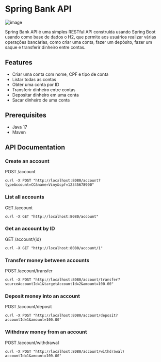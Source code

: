 # Spring Bank API

![image](https://github.com/Viny-Pereira/bank/assets/121204240/2b46b236-6e23-4860-a312-c764f0e14a3d)


Spring Bank API é uma simples RESTful API construída usando Spring Boot usando como base de dados o H2, que permite aos usuários realizar várias operações bancárias, como criar uma conta, fazer um depósito, fazer um saque e transferir dinheiro entre contas.

## Features

- Criar uma conta com nome, CPF e tipo de conta
- Listar todas as contas
- Obter uma conta por ID
- Transferir dinheiro entre contas
- Depositar dinheiro em uma conta
- Sacar dinheiro de uma conta

## Prerequisites

- Java 17
- Maven 

## API Documentation

### Create an account

POST /account

```curl -X POST "http://localhost:8080/account?typeAccount=CC&name=Viny&cpf=12345678900"```

### List all accounts

GET /account

```curl -X GET "http://localhost:8080/account"```

### Get an account by ID

GET /account/{id}

```curl -X GET "http://localhost:8080/account/1"```

### Transfer money between accounts

POST /account/transfer

```curl -X POST "http://localhost:8080/account/transfer?sourceAccountId=1&targetAccountId=2&amount=100.00"```

### Deposit money into an account

POST /account/deposit

```curl -X POST "http://localhost:8080/account/deposit?accountId=1&amount=100.00"```

### Withdraw money from an account

POST /account/withdrawal

```curl -X POST "http://localhost:8080/account/withdrawal?accountId=1&amount=100.00"```

